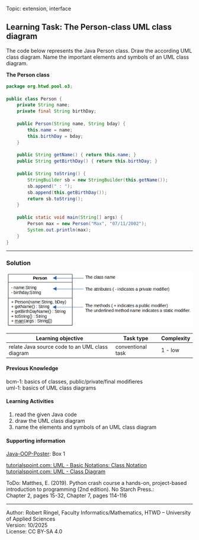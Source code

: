 Topic: extension, interface

## Learning Task: The Person-class UML class diagram

The code below represents the Java Person class. Draw the according UML class diagram. Name the important elements and symbols of an UML class diagram.

**The Person class**
``` java
package org.htwd.pool.o3;

public class Person {
    private String name;
    private final String birthDay;

    public Person(String name, String bday) {
        this.name = name;
        this.birthDay = bday;
    }

    public String getName() { return this.name; }
    public String getBirthDay() { return this.birthDay; }

    public String toString() {
        StringBuilder sb = new StringBuilder(this.getName());
        sb.append(" : ");
        sb.append(this.getBirthDay());
        return sb.toString();
    }

    public static void main(String[] args) {
        Person max = new Person("Max", "07/11/2002");
        System.out.println(max);
    }
}
```

---------------------------------------

### Solution

 ![a basic UML class diagram](PersonUML.png)



| **Learning objective**                           | **Task type**   | **Complexity** |
| ------------------------------------------------ | --------------- | -------------- |
| relate Java source code to an UML class diagram  | conventional task | 1 - low      |

#### Previous Knowledge

bcm-1: basics of classes, public/private/final modifieres  
uml-1: basics of UML class diagrams 

#### Learning Activities

1) read the given Java code
2) draw the UML class diagram
3) name the elements and symbols of an UML class diagram 

#### Supporting information

[Java-OOP-Poster](../JavaPosterOOP_engl.pdf): Box 1

[tutorialspoint.com: UML - Basic Notations: Class Notation](https://www.tutorialspoint.com/uml/uml_basic_notations.htm)  
[tutorialspoint.com: UML - Class Diagram](https://www.tutorialspoint.com/uml/uml_class_diagram.htm)

ToDo: Matthes, E. (2019). Python crash course a hands-on, project-based introduction to programming (2nd edition). No Starch Press.:  
Chapter 2, pages 15-32, Chapter 7, pages 114-116  


---------------------------------------
Author: Robert Ringel, Faculty Informatics/Mathematics, HTWD – University of Applied Sciences  
Version: 10/2025            
License: CC BY-SA 4.0
